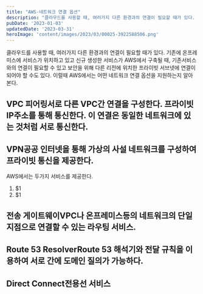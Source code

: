 ```yaml
---
title: "AWS-네트워크 연결 옵션"
description: "클라우드를 사용할 때, 여러가지 다른 환경과의 연결이 필요할 때가 있다. 기존에 온프레미스에 서비스가 위치하고 있고 신규 생성한 서비스가 AWS에서 구축될 때, 기존서비스와의 연결이 필요할 수 있고 보안을 위해 다른 리전에 위치한 프라이빗 서브넷에 연결이 되어야 할 수도 있다. 이럴때..."
pubDate: '2023-01-03'
updatedDate: '2023-03-31'
heroImage: 'content/images/2023/03/00025-3922588506.png'
---
```


클라우드를 사용할 때, 여러가지 다른 환경과의 연결이 필요할 때가 있다. 기존에 온프레미스에 서비스가 위치하고 있고 신규 생성한 서비스가 AWS에서 구축될 때, 기존서비스와의 연결이 필요할 수 있고 보안을 위해 다른 리전에 위치한 프라이빗 서브넷에 연결이 되어야 할 수도 있다. 이럴때 AWS에서는 어떤 네트워크 연결 옵션을 지원하는지 알아본다.
## VPC 피어링서로 다른 VPC간 연결을 구성한다. 프라이빗 IP주소를 통해 통신한다. 이 연결은 동일한 네트워크에 있는 것처럼 서로 통신한다.
## VPN공공 인터넷을 통해 가상의 사설 네트워크를 구성하여 프라이빗 통신을 제공한다.
AWS에서는 두가지 서비스를 제공한다.
1. $1
2. $1
## 전송 게이트웨이VPC나 온프레미스등의 네트워크의 단일 지점으로 연결할 수 있는 라우팅 서비스.
## Route 53 ResolverRoute 53 해석기와 전달 규칙을 이용하여 서로 간에 도메인 질의가 가능하다.
## Direct Connect전용선 서비스